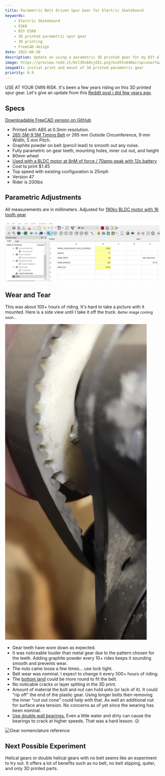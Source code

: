 ```yaml
---
title: Parametric Belt Driven Spur Gear for Electric Skateboard
keywords:
    - Electric Skateboard
    - ESK8
    - DIY ESK8
    - 3D printed parametric spur gear
    - 3D printing
    - FreeCAD design
date: 2022-06-20
description: Update on using a parametric 3D printed gear for my DIY electric skateboard after 100+ hours of riding.
image: https://preview.redd.it/0zl39s6dcjd51.png?width=640&crop=smart&auto=webp&s=48567f3f2aad79c253526693e60a65888728c953
imageAlt: initial print and mount of 3d printed parametric gear
priority: 0.9
---
```


USE AT YOUR OWN RISK. It's been a few years riding on this 3D printed spur gear. Let's give an update from this [Reddit post i did few years ago](https://www.reddit.com/r/functionalprint/comments/hz8yn8/parametric_belt_driven_gear_for_diy_esk8/).


## Specs

[Downloadable FreeCAD version on GitHub](images/skateboardGearWheel/SkateboardWheelGear.FCStd)

- Printed with ABS at 0.3mm resolution. 
- [265-5M-9 5M Timing Belt](https://www.amazon.com/BESTORQ-265-5M-9-Timing-Outside-Circumference/dp/B00J9TXEQA?crid=MOIU9VWF3JOJ&keywords=265-5M-9%2B5M%2BTiming%2BBelt&qid=1655757673&sprefix=265-5m-9%2B5m%2Btiming%2Bbelt%2Caps%2C201&sr=8-1-spons&spLa=ZW5jcnlwdGVkUXVhbGlmaWVyPUExMlhRVlVONFhPTlk0JmVuY3J5cHRlZElkPUEwMTI5Mzg1MURaWUpDRUNIWFo1RyZlbmNyeXB0ZWRBZElkPUEwMjMxMzA3Mlo5RkxDN1g5WFAzSiZ3aWRnZXROYW1lPXNwX2F0ZiZhY3Rpb249Y2xpY2tSZWRpcmVjdCZkb05vdExvZ0NsaWNrPXRydWU&th=1&linkCode=ll1&tag=dctm-20&linkId=cc15402e422e37ad16e212a4e941dccb&language=en_US&ref_=as_li_ss_tl) or 265 mm Outside Circumference, 9 mm Width, 5 mm Pitch.
- Graphite powder on belt (pencil lead) to smooth out any noise.
- Fully parametric on gear teeth, mounting holes, inner cut out, and height
- 80mm wheel
- [Used with a BLDC motor at 8nM of force / 70amp peak with 12s battery](https://www.amazon.com/Flipsky-Hardened-Electric-Skateboard-Brushless/dp/B08L5WDTSZ?crid=38MPS5ZVVS608&keywords=Flipsky%2BElectric%2BSkateboard%2B6374%2B190KV%2B3250W%2BBrushless%2BBLDC%2BMotor&qid=1655749320&s=toys-and-games&sprefix=flipsky%2Belectric%2Bskateboard%2B6374%2B190kv%2B3250w%2Bbrushless%2Bbldc%2Bmotor%2Ctoys-and-games%2C106&sr=1-1-spons&spLa=ZW5jcnlwdGVkUXVhbGlmaWVyPUEyTTI1T1lHSUk4TTBEJmVuY3J5cHRlZElkPUEwNzgzOTM2M0ZOOVlWODFKWDU5MSZlbmNyeXB0ZWRBZElkPUExMDQxMDE2M0tZUTdJSU43V0tWOSZ3aWRnZXROYW1lPXNwX2F0ZiZhY3Rpb249Y2xpY2tSZWRpcmVjdCZkb05vdExvZ0NsaWNrPXRydWU&th=1&linkCode=ll1&tag=dctm-20&linkId=00aab9f6e7dde286c70b7c3585039b04&language=en_US&ref_=as_li_ss_tl)
- Cost to print $1.45
- Top speed with existing configuration is 25mph
- Version 47
- Rider is 200lbs

<script type="module" src="https://unpkg.com/@google/model-viewer/dist/model-viewer.min.js"></script>

<model-viewer style="width: 100%; min-height:300px;" alt="3D Rendering of model" src="images/skateboardGearWheel/SkateboardWheelGear-Body.gltf" ar ar-modes="webxr scene-viewer quick-look" camera-controls enable-pan>
</model-viewer>

## Parametric Adjustments

All measurements are in millimeters. Adjusted for [190kv BLDC motor with 16 tooth gear](https://www.amazon.com/Flipsky-Hardened-Electric-Skateboard-Brushless/dp/B08L5WDTSZ?crid=38MPS5ZVVS608&keywords=Flipsky%2BElectric%2BSkateboard%2B6374%2B190KV%2B3250W%2BBrushless%2BBLDC%2BMotor&qid=1655749320&s=toys-and-games&sprefix=flipsky%2Belectric%2Bskateboard%2B6374%2B190kv%2B3250w%2Bbrushless%2Bbldc%2Bmotor%2Ctoys-and-games%2C106&sr=1-1-spons&spLa=ZW5jcnlwdGVkUXVhbGlmaWVyPUEyTTI1T1lHSUk4TTBEJmVuY3J5cHRlZElkPUEwNzgzOTM2M0ZOOVlWODFKWDU5MSZlbmNyeXB0ZWRBZElkPUExMDQxMDE2M0tZUTdJSU43V0tWOSZ3aWRnZXROYW1lPXNwX2F0ZiZhY3Rpb249Y2xpY2tSZWRpcmVjdCZkb05vdExvZ0NsaWNrPXRydWU&th=1&linkCode=ll1&tag=dctm-20&linkId=00aab9f6e7dde286c70b7c3585039b04&language=en_US&ref_=as_li_ss_tl)

![Parametric variables spread sheet](images/skateboardGearWheel/wheelSizeSpreadSheet.png)

## Wear and Tear

This was about 100+ hours of riding. It's hard to take a picture with it mounted. Here is a side view until I take it off the truck. <small>Better image coming soon...</small>

![Inner Gear Side with Belt](images/skateboardGearWheel/20220620_125219.jpg)

- Gear teeth have wore down as expected.
- It was noticeable louder than metal gear due to the pattern chosen for the teeth. Adding graphite powder every 10+ rides keeps it sounding smooth and prevents wear.
- The nuts came loose a few times... use lock tight.
- Belt wear was nominal.  I expect to change it every 500+ hours of riding.
- The [bottom land](https://en.wikipedia.org/wiki/Gear) could be more round to fit the belt.
- No noticable cracks or layer spliting in the 3D print.
- Amount of material the bolt and nut can hold unto (or lack of it).  It could "rip off" the end of the plastic gear.  Using longer bolts then removing the inner "cut out cone" could help with that.  As well an additional nut for surface area tension.  No concerns as of yet since the wearing has been nominal.
- [Use double wall bearings.](https://www.amazon.com/Bearings-Skateboard-Shielded-Miniature-Skateboards/dp/B07R7PR72H?crid=NKG7B4O4BVEI&keywords=double+wall+skateboard+bearing&qid=1655758884&sprefix=double+wall+skateboard+bearing%2Caps%2C130&sr=8-4&linkCode=ll1&tag=dctm-20&linkId=2cbdc66d04d6f268439ba46e61195716&language=en_US&ref_=as_li_ss_tl) Even a little water and dirty can cause the bearings to crack at higher speeds.  That was a hard lesson. 😥

![Gear nomenclature reference](https://upload.wikimedia.org/wikipedia/commons/2/28/Gear_words.png)

## Next Possible Experiment

Helical gears or double helical gears with no belt seems like an experiment to try out.  It offers a lot of benefits such as no belt, no belt slipping, quiter, and only 3D printed parts.

</br>
